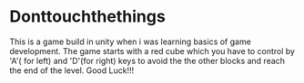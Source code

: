 # Donttouchthethings
This is a game build in unity when i was learning basics of game development.
The game starts with a red cube which you have to control by 'A'( for left) and 'D'(for right) keys to avoid the the other blocks and reach the end of the level.
Good Luck!!!
